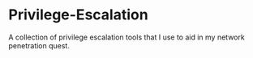 # Privilege-Escalation
A collection of privilege escalation tools that I use to aid in my network penetration quest.

